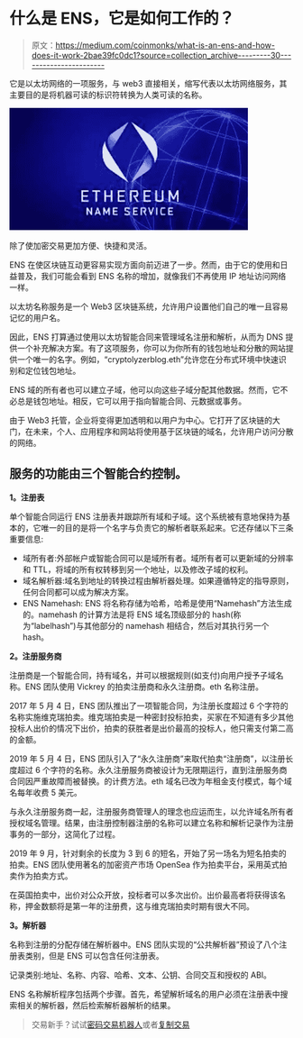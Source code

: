 # 什么是 ENS，它是如何工作的？

> 原文：<https://medium.com/coinmonks/what-is-an-ens-and-how-does-it-work-2bae39fc0dc1?source=collection_archive---------30----------------------->

它是以太坊网络的一项服务，与 web3 直接相关，缩写代表以太坊网络服务，其主要目的是将机器可读的标识符转换为人类可读的名称。

![](img/8713123be6c0b8c08bbd6930a7772812.png)

除了使加密交易更加方便、快捷和灵活。

ENS 在使区块链互动更容易实现方面向前迈进了一步。然而，由于它的使用和日益普及，我们可能会看到 ENS 名称的增加，就像我们不再使用 IP 地址访问网络一样。

以太坊名称服务是一个 Web3 区块链系统，允许用户设置他们自己的唯一且容易记忆的用户名。

因此，ENS 打算通过使用以太坊智能合同来管理域名注册和解析，从而为 DNS 提供一个补充解决方案。有了这项服务，你可以为你所有的钱包地址和分散的网站提供一个唯一的名字。例如，“cryptolyzerblog.eth”允许您在分布式环境中快速识别和定位钱包地址。

ENS 域的所有者也可以建立子域，他可以向这些子域分配其他数据。然而，它不必总是钱包地址。相反，它可以用于指向智能合同、元数据或事务。

由于 Web3 托管，企业将变得更加透明和以用户为中心。它打开了区块链的大门，在未来，个人、应用程序和网站将使用基于区块链的域名，允许用户访问分散的网络。

## 服务的功能由三个智能合约控制。

**1。注册表**

单个智能合同运行 ENS 注册表并跟踪所有域和子域。这个系统被有意地保持为基本的，它唯一的目的是将一个名字与负责它的解析者联系起来。它还存储以下三条重要信息:

*   域所有者:外部帐户或智能合同可以是域所有者。域所有者可以更新域的分辨率和 TTL，将域的所有权转移到另一个地址，以及修改子域的权利。
*   域名解析器:域名到地址的转换过程由解析器处理。如果遵循特定的指导原则，任何合同都可以成为解决方案。
*   ENS Namehash: ENS 将名称存储为哈希，哈希是使用“Namehash”方法生成的。namehash 的计算方法是将 ENS 域名顶级部分的 hash(称为“labelhash”)与其他部分的 namehash 相结合，然后对其执行另一个 hash。

**2。注册服务商**

注册商是一个智能合同，持有域名，并可以根据规则(如支付)向用户授予子域名称。ENS 团队使用 Vickrey 的拍卖注册商和永久注册商。eth 名称注册。

2017 年 5 月 4 日，ENS 团队推出了一项智能合同，为注册长度超过 6 个字符的名称实施维克瑞拍卖。维克瑞拍卖是一种密封投标拍卖，买家在不知道有多少其他投标人出价的情况下出价，拍卖的获胜者是出价最高的投标人，他只需支付第二高的金额。

2019 年 5 月 4 日，ENS 团队引入了“永久注册商”来取代拍卖“注册商”，以注册长度超过 6 个字符的名称。永久注册服务商被设计为无限期运行，直到注册服务商合同因严重故障而被替换。的计费方法。eth 域名已改为年租金支付模式，每个域名每年收费 5 美元。

与永久注册服务商一起，注册服务商管理人的理念也应运而生，以允许域名所有者授权域名管理。结果，由注册控制器注册的名称可以建立名称和解析记录作为注册事务的一部分，这简化了过程。

2019 年 9 月，针对剩余的长度为 3 到 6 的短名，开始了另一场名为短名拍卖的拍卖。ENS 团队使用著名的加密资产市场 OpenSea 作为拍卖平台，采用英式拍卖作为拍卖方式。

在英国拍卖中，出价对公众开放，投标者可以多次出价。出价最高者将获得该名称，押金数额将是第一年的注册费，这与维克瑞拍卖时期有很大不同。

**3。解析器**

名称到注册的分配存储在解析器中。ENS 团队实现的“公共解析器”预设了八个注册表类别，但是 ENS 可以包含任何注册表。

记录类别:地址、名称、内容、哈希、文本、公钥、合同交互和授权的 ABI。

ENS 名称解析程序包括两个步骤。首先，希望解析域名的用户必须在注册表中搜索相关的解析器，然后检索解析器解析的结果。

> 交易新手？试试[密码交易机器人](/coinmonks/crypto-trading-bot-c2ffce8acb2a)或者[复制交易](/coinmonks/top-10-crypto-copy-trading-platforms-for-beginners-d0c37c7d698c)